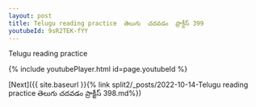 ```yaml
---
layout: post
title: Telugu reading practice  తెలుగు  చదవడం  ప్రాక్టీస్ 399
youtubeId: 9sR2TEK-fYY
---
```

 
 
Telugu reading practice
 
 
 
 
 


{% include youtubePlayer.html id=page.youtubeId %}
 
[Next]({{ site.baseurl }}{% link  split2/_posts/2022-10-14-Telugu reading practice  తెలుగు  చదవడం  ప్రాక్టీస్ 398.md%})
 
